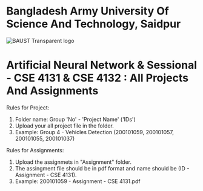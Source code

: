 # **Bangladesh Army University Of Science And Technology, Saidpur**

![BAUST Transparent logo](https://github.com/mdalarmansorker/Artificial-Neural-Network-All-Projects-and-Assignments/assets/73396847/c718788a-f887-45da-93b2-00c505b5948f)

# Artificial Neural Network & Sessional - CSE 4131 & CSE 4132 : All Projects And Assignments

Rules for Project:
1. Folder name: Group 'No' - 'Project Name' ('IDs')
2. Upload your all project file in the folder.
3. Example: Group 4 - Vehicles Detection (200101059, 200101057, 200101055, 200101037)

Rules for Assignments:
1. Upload the assignmets in "Assignment" folder.
2. The assingment file should be in pdf format and name should be (ID - Assignment - CSE 4131).
3. Example: 200101059 - Assignment - CSE 4131.pdf
